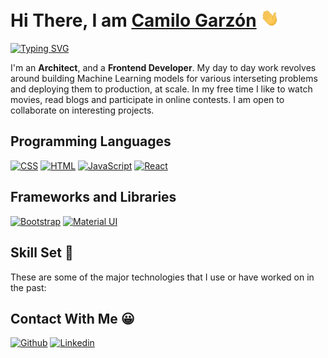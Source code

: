 <h1>Hi There, I am <a  href="https://techytushar.github.io/">Camilo Garzón</a> <img  src="https://raw.githubusercontent.com/ABSphreak/ABSphreak/master/gifs/Hi.gif" width="30px"></h1>

[![Typing SVG](https://readme-typing-svg.herokuapp.com/?lines=Welcome+to+my+Github;Bienvenido+a+mi+Github)](https://git.io/typing-svg)

I'm an **Architect**, and a **Frontend Developer**. My day to day work revolves around building Machine Learning models for various interseting problems and deploying them to production, at scale. In my free time I like to watch movies, read blogs and participate in online contests. I am open to collaborate on interesting projects.

## Programming Languages

<p>
    <a href="#"><img alt="CSS" src="https://img.shields.io/badge/CSS%20-%231572B6.svg?logo=css3&logoColor=white"></a>
    <a href="#"><img alt="HTML" src="https://img.shields.io/badge/HTML%20-%23E34F26.svg?logo=html5&logoColor=white"></a>
    <a href="#"><img alt="JavaScript" src="https://img.shields.io/badge/JavaScript%20-%23F7DF1E.svg?logo=javascript&logoColor=black"></a>
    <a href="#"><img alt="React" src="https://img.shields.io/badge/-ReactJs-61DAFB?logo=react&logoColor=white"></a>
</p>

## Frameworks and Libraries

<p>
   <a href="#"><img alt="Bootstrap" src="https://img.shields.io/badge/Bootstrap-563D7C?logo=bootstrap&logoColor=white"></a>
    <a href="#"><img alt="Material UI" src="https://img.shields.io/badge/Material%20UI-007FFF?style=for-the-badge&logo=mui&logoColor=whitee"></a>
</p>

## Skill Set :muscle:

These are some of the major technologies that I use or have worked on in the past:

## Contact With Me 😀

[![Github](https://img.shields.io/badge/-Github-000?style=flat&logo=Github&logoColor=white)](https://github.com/CamiloGzn19)
[![Linkedin](https://img.shields.io/badge/-LinkedIn-blue?style=flat&logo=Linkedin&logoColor=white)](https://www.linkedin.com/in/cristian-camilo-garzon-castillo/)
